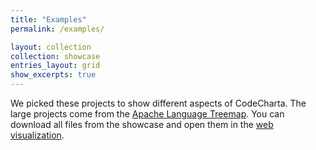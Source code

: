 ```yaml
---
title: "Examples"
permalink: /examples/

layout: collection
collection: showcase
entries_layout: grid
show_excerpts: true
---
```


We picked these projects to show different aspects of CodeCharta. The large projects come from the [Apache Language Treemap](https://projects.apache.org/statistics.html). You can download all files from the showcase and open them in the [web visualization]({{site.web_visualization_link}}).
